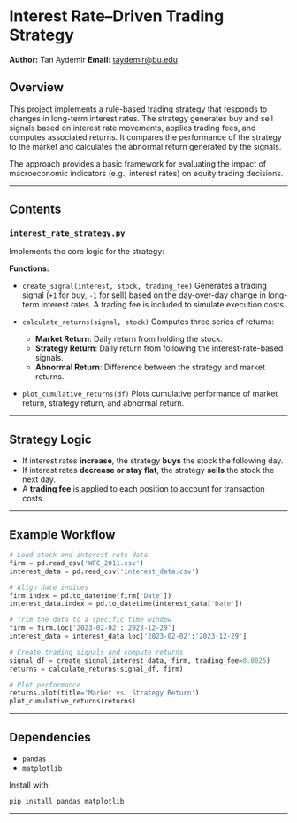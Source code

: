
# Interest Rate–Driven Trading Strategy

**Author:** Tan Aydemir
**Email:** [taydemir@bu.edu](mailto:taydemir@bu.edu)

## Overview

This project implements a rule-based trading strategy that responds to changes in long-term interest rates. The strategy generates buy and sell signals based on interest rate movements, applies trading fees, and computes associated returns. It compares the performance of the strategy to the market and calculates the abnormal return generated by the signals.

The approach provides a basic framework for evaluating the impact of macroeconomic indicators (e.g., interest rates) on equity trading decisions.

---

## Contents

### `interest_rate_strategy.py`

Implements the core logic for the strategy:

**Functions:**

* `create_signal(interest, stock, trading_fee)`
  Generates a trading signal (`+1` for buy, `-1` for sell) based on the day-over-day change in long-term interest rates. A trading fee is included to simulate execution costs.

* `calculate_returns(signal, stock)`
  Computes three series of returns:

  * **Market Return**: Daily return from holding the stock.
  * **Strategy Return**: Daily return from following the interest-rate-based signals.
  * **Abnormal Return**: Difference between the strategy and market returns.

* `plot_cumulative_returns(df)`
  Plots cumulative performance of market return, strategy return, and abnormal return.

---

## Strategy Logic

* If interest rates **increase**, the strategy **buys** the stock the following day.
* If interest rates **decrease or stay flat**, the strategy **sells** the stock the next day.
* A **trading fee** is applied to each position to account for transaction costs.

---

## Example Workflow

```python
# Load stock and interest rate data
firm = pd.read_csv('WFC_2011.csv')
interest_data = pd.read_csv('interest_data.csv')

# Align date indices
firm.index = pd.to_datetime(firm['Date'])
interest_data.index = pd.to_datetime(interest_data['Date'])

# Trim the data to a specific time window
firm = firm.loc['2023-02-02':'2023-12-29']
interest_data = interest_data.loc['2023-02-02':'2023-12-29']

# Create trading signals and compute returns
signal_df = create_signal(interest_data, firm, trading_fee=0.0025)
returns = calculate_returns(signal_df, firm)

# Plot performance
returns.plot(title='Market vs. Strategy Return')
plot_cumulative_returns(returns)
```

---

## Dependencies

* `pandas`
* `matplotlib`

Install with:

```bash
pip install pandas matplotlib
```

---

